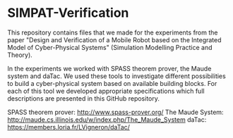 # SIMPAT-Verification
This repository contains files that we made for the experiments from the paper "Design and Verification of a Mobile Robot based on the Integrated Model of Cyber-Physical Systems" (Simulation Modelling Practice and Theory).

In the experiments we worked with SPASS theorem prover, the Maude system and daTac. We used these tools to investigate different possibilities to build a cyber-physical system based on available building blocks. For each of this tool we developed appropriate specifications which full descriptions are presented in this GitHub repository.

SPASS theorem prover: http://www.spass-prover.org/
The Maude System: http://maude.cs.illinois.edu/w/index.php/The_Maude_System
daTac: https://members.loria.fr/LVigneron/daTac/
